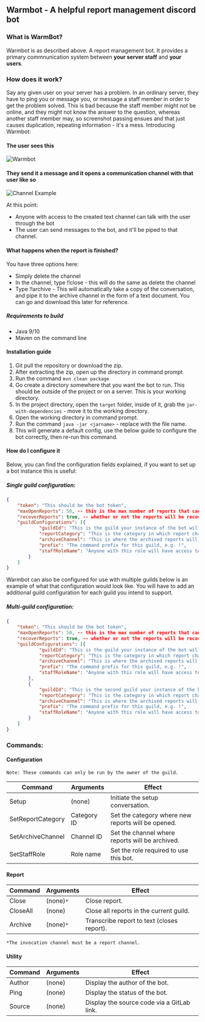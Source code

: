 ## Warmbot - A helpful report management discord bot

### What is WarmBot?
Warmbot is as described above. A report management bot. It provides a primary commnunication system between **your server staff**
and **your users**. 

### How does it work?

Say any given user on your server has a problem. In an ordinary server, they have to ping you or message you, or message a staff member
in order to get the problem solved. This is bad because the staff member might not be online, and they might not know the answer to
the question, whereas another staff member may, so screenshot passing ensues and that just causes duplication, repeating information - 
it's a mess. Introducing Warmbot:


#### The user sees this
![Warmbot](https://i.imgur.com/EJEC0Eu.png)


#### They send it a message and it opens a communication channel with that user like so

![Channel Example](https://i.imgur.com/NUCtmNZ.png)

At this point:
 - Anyone with access to the created text channel can talk with the user through the bot
 - The user can send messages to the bot, and it'll be piped to that channel.


#### What happens when the report is finished? 
You have three options here:
 - Simply delete the channel
 - In the channel, type !!close - this will do the same as delete the channel
 - Type !!archive - This will automatically take a copy of the conversation, and pipe it to the archive channel in the form of a text document. You can go and download this later for reference.

##### Requirements to build
 - Java 9/10
 - Maven on the command line

#### Installation guide
1. Git pull the repository or download the zip.
2. After extracting the zip, open up the directory in command prompt
3. Run the command `mvn clean package`
4. Go create a directory somewhere that you want the bot to run. This should be outside of the project or on a server. This is your working directory.
5. In the project directory, open the `target` folder, inside of it, grab the `jar-with-dependencies` - move it to the working directory. 
6. Open the working directory in command prompt. 
7. Run the command `java -jar <jarname>` - replace <jarname> with the file name.
8. This will generate a default config, use the below guide to configure the bot correctly, then re-run this command.

#### How do I configure it

Below, you can find the configuration fields explained, if you want to set up a bot instance this is useful: 

##### Single guild configuration: 

```json
{
	"token": "This should be the bot token",
	"maxOpenReports": 50, -- this is the max number of reports that can be opened in any configured guild.
	"recoverReports": true, -- whether or not the reports will be recovered if the bot goes offline. Saves to disk if true.
	"guildConfigurations": [{
			"guildId": "This is the guild your instance of the bot will run on - it should be the guild ID",
			"reportCategory": "This is the category in which report channels will be made - it should be the report category ID",
			"archiveChannel": "This is where the archived reports will go - it should be the channel ID",
			"prefix": "The command prefix for this guild, e.g. !",
			"staffRoleName": "Anyone with this role will have access to the bot, anyone without won't."
		}
	]
}
```

Warmbot can also be configured for use with multiple guilds below is an example of what that configuration would look like. 
You will have to add an additional guild configuration for each guild you intend to support. 

##### Multi-guild configuration: 

```json
{
	"token": "This should be the bot token",
	"maxOpenReports": 50, -- this is the max number of reports that can be opened in any configured guild.
	"recoverReports": true, -- whether or not the reports will be recovered if the bot goes offline. Saves to disk if true.
	"guildConfigurations": [{
			"guildId": "This is the guild your instance of the bot will run on - it should be the guild ID",
			"reportCategory": "This is the category in which report channels will be made - it should be the report category ID",
			"archiveChannel": "This is where the archived reports will go - it should be the channel ID",
			"prefix": "The command prefix for this guild, e.g. !",
			"staffRoleName": "Anyone with this role will have access to the bot, anyone without won't."
		},
		{
			"guildId": "This is the second guild your instance of the bot will run on - it should be the guild ID",
			"reportCategory": "This is the category in which report channels will be made - it should be the report category ID",
			"archiveChannel": "This is where the archived reports will go - it should be the channel ID",
			"prefix": "The command prefix for this guild, e.g. !",
			"staffRoleName": "Anyone with this role will have access to the bot, anyone without won't."
		}
	]
}
```

### Commands: 

#### Configuration

`Note: These commands can only be run by the owner of the guild.`

| Command           | Arguments     | Effect                                            |
| ------            | ------        | ------                                            |
| Setup             | (none)        | Initiate the setup conversation.                  |
| SetReportCategory | Category ID   | Set the category where new reports will be opened.|
| SetArchiveChannel | Channel ID    | Set the channel where reports will be archived.   |
| SetStaffRole      | Role name     | Set the role required to use this bot.            |

#### Report

| Command   | Arguments | Effect                                    |
| ------    | ------    | ------                                    |
| Close     | (none)`*` | Close report.                             |
| CloseAll  | (none)    | Close all reports in the current guild.   |
| Archive   | (none)`*` | Transcribe report to text (closes report).|

`*The invocation channel must be a report channel.`

#### Utility

| Command   | Arguments | Effect                                    |
| ------    | ------    | ------                                    |
| Author    | (none)    | Display the author of the bot.            |
| Ping      | (none)    | Display the status of the bot.            |
| Source    | (none)    | Display the source code via a GitLab link.|
